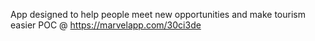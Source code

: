App designed to help people meet new opportunities and make tourism easier
POC @ https://marvelapp.com/30ci3de
